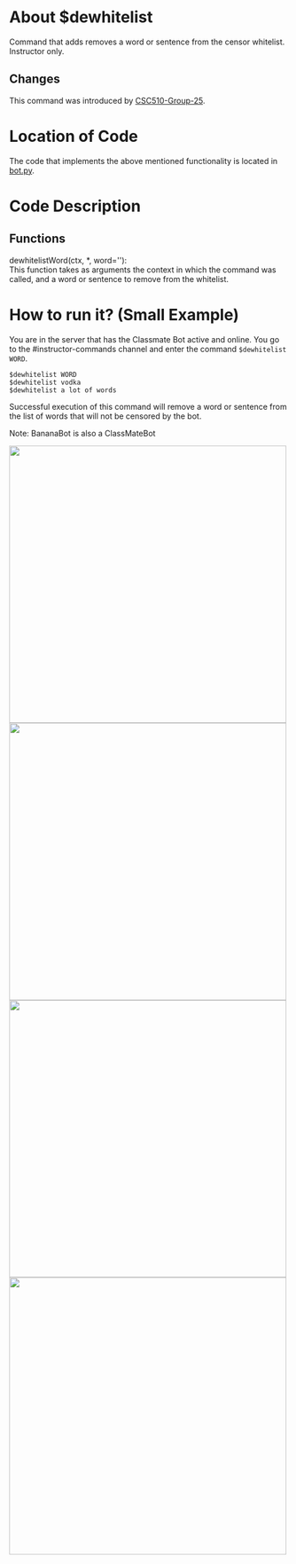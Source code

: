 # About $dewhitelist

Command that adds removes a word or sentence from the censor whitelist. Instructor only.

## Changes

This command was introduced by [CSC510-Group-25](https://github.com/CSC510-Group-25/ClassMateBot/).

# Location of Code
The code that implements the above mentioned functionality is located in [bot.py](https://github.com/maddaicita/ClassMateBot-1.1/blob/main/bot.py).

# Code Description
## Functions
dewhitelistWord(ctx, *, word=''): <br>
This function takes as arguments the context in which the command was called, and a word or sentence to 
 remove from the whitelist.

# How to run it? (Small Example)
You are in the server that has the Classmate Bot active and online. You go to
 the #instructor-commands channel and enter the command `$dewhitelist WORD`.

```
$dewhitelist WORD
$dewhitelist vodka
$dewhitelist a lot of words
```
Successful execution of this command will remove a word or sentence from the list of words that will not be censored by the bot.

Note: BananaBot is also a ClassMateBot

<img src="https://github.com/maddaicita/ClassMateBot-1.1/blob/main/data/proj3media/profanity/filterdemo1.png?raw=true" width="500">

<img src="https://github.com/maddaicita/ClassMateBot-1.1/blob/main/data/proj3media/profanity/filterdemo2?raw=true" width="500">

<img src="https://github.com/maddaicita/ClassMateBot-1.1/blob/main/data/proj3media/profanity/vodka.png?raw=true" width="500">

<img src="https://github.com/maddaicita/ClassMateBot-1.1/blob/main/data/proj3media/profanity/filterdemo3.png?raw=true" width="500">